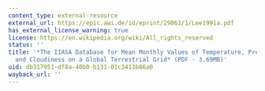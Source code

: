 ```yaml
---
content_type: external-resource
external_url: https://epic.awi.de/id/eprint/29861/1/Lee1991a.pdf
has_external_license_warning: true
license: https://en.wikipedia.org/wiki/All_rights_reserved
status: ''
title: '*The IIASA Database for Mean Monthly Values of Temperature, Precipitation
  and Cloudiness on a Global Terrestrial Grid* (PDF - 3.69MB)'
uid: db317951-df8a-40b0-b131-01c3413b86a0
wayback_url: ''
---
```


